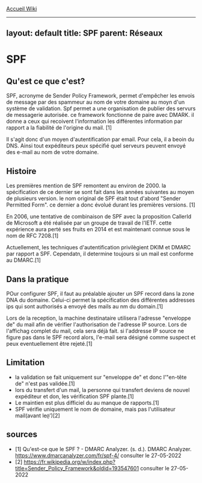 [Accueil Wiki](https://epheclln.github.io/Wiki-TI/)

---

layout: default
title: SPF
parent: Réseaux
---

# SPF

## Qu'est ce que c'est?

SPF, acronyme de Sender Policy Framework, permet d'empêcher les envois de message par des spammeur au nom de votre domaine au moyn d'un système de validation. Spf permet a une organisation de publier des servurs de messagerie autorisée. ce framework fonctionne de paire avec DMARK. il donne a ceux qui recoivent l'information les différentes information par rapport a la fiabilité de l'origine du mail. [1]

Il s'agit donc d'un moyen d'autentification par email. Pour cela, il a beoin du DNS. Ainsi tout expéditeurs peux spécifié quel serveurs peuvent envoyé des e-mail au nom de votre domaine.

## Histoire

Les premières mention de SPF remontent au environ de 2000. la spécification de ce dernier se sont fait dans les années suivantes au moyen de plusieurs version. le nom original de SPF était tout d'abord "Sender Permitted Form". ce dernier a donc évolué durant les premières versions. [1]

En 2006, une tentative de combinaison de SPF avec la proposition CallerId de Microsoft a été réalisée par un groupe de travail de l'IETF. cette expérience aura perté ses fruits en 2014 et est maintenant connue sous le nom de RFC 7208.[1]

Actuellement, les techniques d'autentification privilègient DKIM et DMARC par rapport a SPF. Cependatn, il determine toujours si un mail est conforme au DMARC.[1]

## Dans la pratique

POur configurer SPF, il faut au préalable ajouter un SPF record dans la zone DNA du domaine. Celui-ci permet la spécification des différentes addresses ips qui sont authorisés a envoyé des mails au nm du domain.[1]

Lors de la reception, la machine destinataire utilisera l'adresse "enveloppe de" du mail afin de vérifier l'authorisation de l'adresse IP source. Lors de l'affichag complet du mail, cela sera déjà fait. si l'addresse IP source ne figure pas dans le SPF record alors, l'e-mail sera désigné comme suspect et peux eventuellement être rejeté.[1]



## Limitation

* la validation se fait uniquement sur "enveloppe de" et donc l'"en-tête de" n'est pas validée.[1]
* lors du transfert d'un mail, la personne qui transfert deviens de nouvel expéditeur et don, les vérification SPF plante.[1]
* Le maintien est plus difficiel du au manque de rapports.[1]
* SPF vérifie uniquement le nom de domaine, mais pas l'utilisateur mail(avant le`@`')[2]

## sources

* [1] Qu'est-ce que le SPF ? - DMARC Analyzer. (s. d.). DMARC Analyzer. https://www.dmarcanalyzer.com/fr/spf-4/ consulter le 27-05-2022
* [2] https://fr.wikipedia.org/w/index.php?title=Sender_Policy_Framework&oldid=193547601 consulter le  27-05-2022
